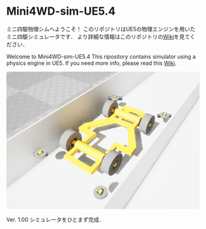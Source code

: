 # Mini4WD-sim-UE5.4
ミニ四駆物理シムへようこそ！
このリポジトリはUE5の物理エンジンを用いたミニ四駆シミュレータです．
より詳細な情報はこのリポジトリの[Wiki](https://github.com/omusymcomp/Mini4WD-sim-UE5.4/wiki)を見てください．

Welcome to Mini4WD-sim-UE5.4
This ripository contains simulator using a physics engine in UE5.
If you need more info, please read this [Wiki](https://github.com/omusymcomp/Mini4WD-sim-UE5.4/wiki).

![ミニ四駆](Docs/title_image.jpg)

Ver. 1.00 
シミュレータをひとまず完成．
